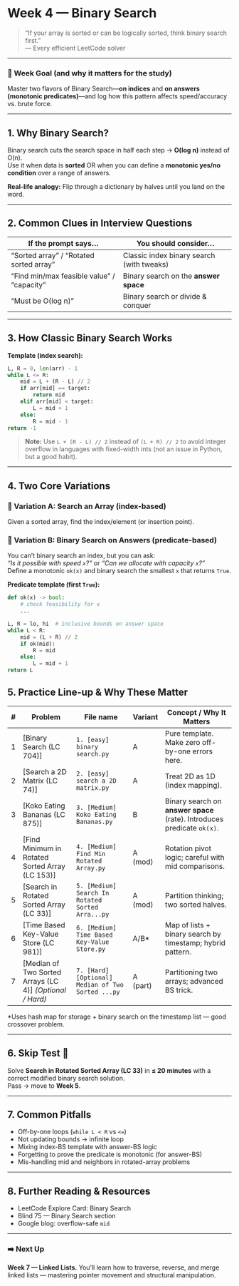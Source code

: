 # Week 4 — Binary Search

> “If your array is sorted or can be logically sorted, think binary search first.”  
> — Every efficient LeetCode solver

---

### 🎯 Week Goal (and why it matters for the study)
Master two flavors of Binary Search—**on indices** and **on answers (monotonic predicates)**—and log how this pattern affects speed/accuracy vs. brute force.

---

## 1. Why Binary Search?

Binary search cuts the search space in half each step → **O(log n)** instead of O(n).  
Use it when data is **sorted** OR when you can define a **monotonic yes/no condition** over a range of answers.

**Real-life analogy:** Flip through a dictionary by halves until you land on the word.

---

## 2. Common Clues in Interview Questions

| If the prompt says…                           | You should consider…                        |
|-----------------------------------------------|---------------------------------------------|
| “Sorted array” / “Rotated sorted array”       | Classic index binary search (with tweaks)   |
| “Find min/max feasible value” / “capacity”    | Binary search on the **answer space**       |
| “Must be O(log n)”                            | Binary search or divide & conquer           |

---

## 3. How Classic Binary Search Works

**Template (index search):**

```python
L, R = 0, len(arr) - 1
while L <= R:
    mid = L + (R - L) // 2
    if arr[mid] == target:
        return mid
    elif arr[mid] < target:
        L = mid + 1
    else:
        R = mid - 1
return -1
```

> **Note:** Use `L + (R - L) // 2` instead of `(L + R) // 2` to avoid integer overflow in languages with fixed-width ints (not an issue in Python, but a good habit).

---

## 4. Two Core Variations

### 🔹 Variation A: **Search an Array (index-based)**
Given a sorted array, find the index/element (or insertion point).

### 🔹 Variation B: **Binary Search on Answers (predicate-based)**
You can’t binary search an index, but you can ask:  
*“Is it possible with speed `x`?”* or *“Can we allocate with capacity `x`?”*  
Define a monotonic `ok(x)` and binary search the smallest `x` that returns `True`.

**Predicate template (first `True`):**
```python
def ok(x) -> bool:
    # check feasibility for x
    ...

L, R = lo, hi  # inclusive bounds on answer space
while L < R:
    mid = (L + R) // 2
    if ok(mid):
        R = mid
    else:
        L = mid + 1
return L
```

## 5. Practice Line-up & Why These Matter

| # | Problem                                                                                     | File name                                   | Variant | Concept / Why It Matters                                               |
|---|----------------------------------------------------------------------------------------------|---------------------------------------------|---------|-------------------------------------------------------------------------|
| 1 | [Binary Search (LC 704)]                                                                     | `1. [easy] binary search.py`                 | A       | Pure template. Make zero off-by-one errors here.                        |
| 2 | [Search a 2D Matrix (LC 74)]                                                                 | `2. [easy] search a 2D matrix.py`            | A       | Treat 2D as 1D (index mapping).                                         |
| 3 | [Koko Eating Bananas (LC 875)]                                                               | `3. [Medium] Koko Eating Bananas.py`         | B       | Binary search on **answer space** (rate). Introduces predicate `ok(x)`. |
| 4 | [Find Minimum in Rotated Sorted Array (LC 153)]                                              | `4. [Medium] Find Min Rotated Array.py`      | A (mod) | Rotation pivot logic; careful with mid comparisons.                     |
| 5 | [Search in Rotated Sorted Array (LC 33)]                                                     | `5. [Medium] Search In Rotated Sorted Arra...py` | A (mod) | Partition thinking; two sorted halves.                                  |
| 6 | [Time Based Key-Value Store (LC 981)]                                                        | `6. [Medium] Time Based Key-Value Store.py`  | A/B*    | Map of lists + binary search by timestamp; hybrid pattern.              |
| 7 | [Median of Two Sorted Arrays (LC 4)] *(Optional / Hard)*                                     | `7. [Hard][Optional] Median of Two Sorted ...py` | A (part)| Partitioning two arrays; advanced BS trick.                              |

\*Uses hash map for storage + binary search on the timestamp list — good crossover problem.

---

## 6. Skip Test 🚦

Solve **Search in Rotated Sorted Array (LC 33)** in **≤ 20 minutes** with a correct modified binary search solution.  
Pass → move to **Week 5**.

---

## 7. Common Pitfalls

- Off-by-one loops (`while L < R` vs `<=`)  
- Not updating bounds → infinite loop  
- Mixing index-BS template with answer-BS logic  
- Forgetting to prove the predicate is monotonic (for answer-BS)  
- Mis-handling mid and neighbors in rotated-array problems

---

## 8. Further Reading & Resources

- LeetCode Explore Card: Binary Search  
- Blind 75 — Binary Search section  
- Google blog: overflow-safe `mid`

---

### ➡️ Next Up

**Week 7 — Linked Lists.** You’ll learn how to traverse, reverse, and merge linked lists — mastering pointer movement and structural manipulation.

